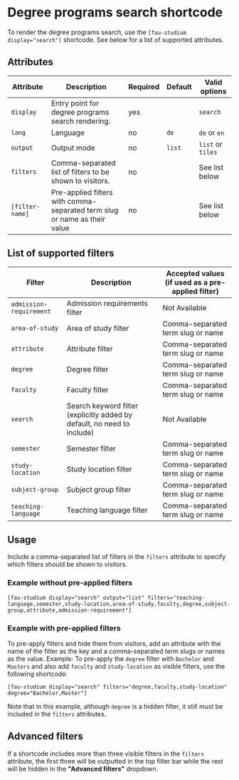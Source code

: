 # Degree programs search shortcode

To render the degree programs search, use the `[fau-studium display="search"]` shortcode.
See below for a list of supported attributes.

## Attributes

| Attribute       | Description                                                               | Required | Default | Valid options     |
|-----------------|---------------------------------------------------------------------------|----------|---------|-------------------|
| `display`       | Entry point for degree programs search rendering.                         | yes      |         | `search`          |
| `lang`          | Language                                                                  | no       | `de`    | `de` or `en`      |
| `output`        | Output mode                                                               | no       | `list`  | `list` or `tiles` |
| `filters`       | Comma-separated list of filters to be shown to visitors.                  | no       |         | See list below    |
| `[filter-name]` | Pre-applied filters with comma-separated term slug or name as their value | no       |         | See list below    |

## List of supported filters

| Filter                  | Description                                                             | Accepted values (if used as a pre-applied filter) |
|-------------------------|-------------------------------------------------------------------------|---------------------------------------------------|
| `admission-requirement` | Admission requirements filter                                           | Not Available                                     |
| `area-of-study`         | Area of study filter                                                    | Comma-separated term slug or name                 |
| `attribute`             | Attribute filter                                                        | Comma-separated term slug or name                 |
| `degree`                | Degree filter                                                           | Comma-separated term slug or name                 |
| `faculty`               | Faculty filter                                                          | Comma-separated term slug or name                 |
| `search`                | Search keyword filter (explicitly added by default, no need to include) | Not Available                                     |
| `semester`              | Semester filter                                                         | Comma-separated term slug or name                 |
| `study-location`        | Study location filter                                                   | Comma-separated term slug or name                 |
| `subject-group`         | Subject group filter                                                    | Comma-separated term slug or name                 |
| `teaching-language`     | Teaching language filter                                                | Comma-separated term slug or name                 |

## Usage

Include a comma-separated list of filters in the `filters` attribute to specify which filters should be shown to
visitors.

### Example without pre-applied filters

```
[fau-studium display="search" output="list" filters="teaching-language,semester,study-location,area-of-study,faculty,degree,subject-group,attribute,admission-requirement"]
```

### Example with pre-applied filters

To pre-apply filters and hide them from visitors, add an attribute with the name of the filter as the key and a
comma-separated term slugs or names as the value.
Example: To pre-apply the `degree` filter with `Bachelor` and `Masters` and also add `faculty` and `study-location` as
visible filters, use the following shortcode:

```
[fau-studium display="search" filters="degree,faculty,study-location" degree="Bachelor,Master"]
```

Note that in this example, although `degree` is a hidden filter, it still must be included in the `filters` attributes.

## Advanced filters

If a shortcode includes more than three visible filters in the `filters` attribute, the first three will be outputted in
the top filter bar while the rest will be hidden in the **"Advanced filters"** dropdown.